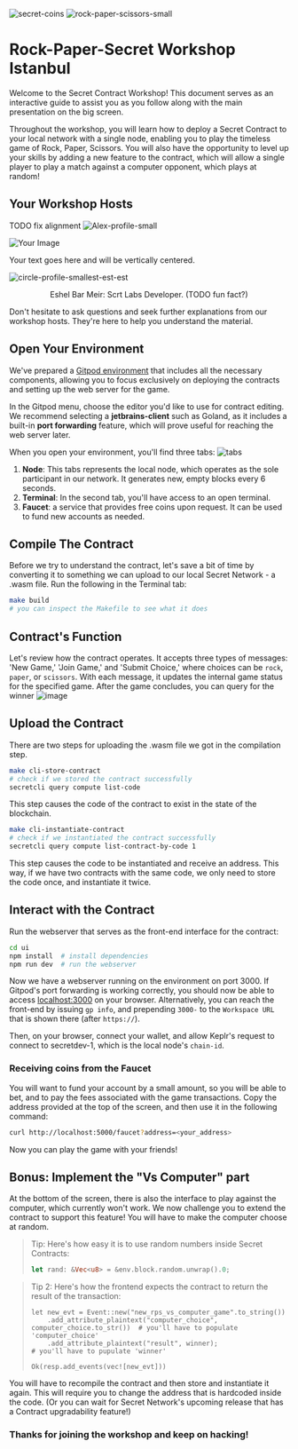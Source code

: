 ![secret-coins](https://user-images.githubusercontent.com/98821241/267027498-a95bb02e-6943-46ce-8479-3d2bb7a80e43.svg)
![rock-paper-scissors-small](https://user-images.githubusercontent.com/98821241/267026680-cb9ea8c8-3a86-4d3c-86eb-923fc159c96c.png)

# Rock-Paper-Secret Workshop Istanbul

Welcome to the Secret Contract Workshop!
This document serves as an interactive guide to assist you as you follow along with the main presentation on the big screen.

Throughout the workshop, you will learn how to deploy a Secret Contract to your local network with a single node,
enabling you to play the timeless game of Rock, Paper, Scissors. You will also have the opportunity to level up your skills by adding
a new feature to the contract, which will allow a single player to play a match against a computer opponent, which plays at random!

## Your Workshop Hosts
TODO fix alignment
![Alex-profile-small](https://user-images.githubusercontent.com/98821241/268605584-1beb6305-91bc-4e16-9224-e5bf96387106.png)

<body>
    <div class="container">
        <img src="https://user-images.githubusercontent.com/98821241/268605584-1beb6305-91bc-4e16-9224-e5bf96387106.png" alt="Your Image" class="image">
        <p>Your text goes here and will be vertically centered.</p>
    </div>
</body>
</html>

![circle-profile-smallest-est-est](https://user-images.githubusercontent.com/98821241/268605642-122e8106-acfa-4a0e-a7de-e7f71a3338b4.png)
<p align="center">
  Eshel Bar Meir: Scrt Labs Developer. (TODO fun fact?)
</p>

Don't hesitate to ask questions and seek further explanations from our workshop hosts.
They're here to help you understand the material.

## Open Your Environment
We've prepared a [Gitpod environment](https://gitpod.io/new/#https://github.com/scrtlabs/rps/tree/rps-course) that includes all the necessary
components, allowing you to focus exclusively on deploying the contracts and setting up the web server for the game.

In the Gitpod menu, choose the editor you'd like to use for contract editing. We recommend selecting a **jetbrains-client**
such as Goland, as it includes a built-in **port forwarding** feature, which will prove useful for reaching the web server later.

When you open your environment, you'll find three tabs:
![tabs](https://user-images.githubusercontent.com/98821241/267066179-1a5c7a11-b10d-4b5e-bdbd-09353a662ab1.png)

1. **Node**: This tabs represents the local node, which operates as the sole participant in our network. It generates new, empty blocks every 6 seconds.
2. **Terminal**: In the second tab, you'll have access to an open terminal.
3. **Faucet**: a service that provides free coins upon request. It can be used to fund new accounts as needed.

## Compile The Contract
Before we try to understand the contract, let's save a bit of time by converting it to something we can upload to our local Secret Network - a .wasm file. Run the following in the Terminal tab:
```bash
make build
# you can inspect the Makefile to see what it does
```

## Contract's Function
Let's review how the contract operates. It accepts three types of messages: 'New Game,' 'Join Game,' and 'Submit Choice,' where choices can be `rock`, `paper`, or `scissors`. With each message, it updates the internal game status for the specified game. After the game concludes, you can query for the winner
![image](https://user-images.githubusercontent.com/98821241/267093633-056c269d-cf1f-4ec3-bcd6-33a528997966.png)

## Upload the Contract
There are two steps for uploading the .wasm file we got in the compilation step.
```bash
make cli-store-contract
# check if we stored the contract successfully
secretcli query compute list-code
```
This step causes the code of the contract to exist in the state of the blockchain.
```bash
make cli-instantiate-contract
# check if we instantiated the contract successfully
secretcli query compute list-contract-by-code 1
```
This step causes the code to be instantiated and receive an address. This way, if we have two contracts with the same code, we only need to store the code once, and instantiate it twice.

## Interact with the Contract
Run the webserver that serves as the front-end interface for the contract:
```bash
cd ui
npm install  # install dependencies
npm run dev  # run the webserver
```
Now we have a webserver running on the environment on port 3000. If Gitpod's port forwarding is working correctly, you should now be able to access [localhost:3000](http://localhost:3000) on your browser. Alternatively, you can reach the front-end by issuing `gp info`, and prepending `3000-` to the `Workspace URL` that is shown there (after `https://`).

Then, on your browser, connect your wallet, and allow Keplr's request to connect to secretdev-1, which is the local node's `chain-id`.

### Receiving coins from the Faucet
You will want to fund your account by a small amount, so you will be able to bet, and to pay the fees associated with the game transactions. Copy the address provided at the top of the screen, and then use it in the following command:
```bash
curl http://localhost:5000/faucet?address=<your_address>
```

Now you can play the game with your friends!

## Bonus: Implement the "Vs Computer" part
At the bottom of the screen, there is also the interface to play against the computer, which currently won't work.
We now challenge you to extend the contract to support this feature! You will have to make the computer choose at random.

> Tip: Here's how easy it is to use random numbers inside Secret Contracts:
> ```rust
> let rand: &Vec<u8> = &env.block.random.unwrap().0;
> ```

> Tip 2: Here's how the frontend expects the contract to return the result of the transaction:
> ```
> let new_evt = Event::new("new_rps_vs_computer_game".to_string())
>     .add_attribute_plaintext("computer_choice", computer_choice.to_str())  # you'll have to populate 'computer_choice'
>     .add_attribute_plaintext("result", winner);                            # you'll have to pupulate 'winner'
> 
> Ok(resp.add_events(vec![new_evt]))
> ```

You will have to recompile the contract and then store and instantiate it again. This will require you to change the address that is hardcoded inside the code. (Or you can wait for Secret Network's upcoming release that has a Contract upgradability feature!)

### Thanks for joining the workshop and keep on hacking!

